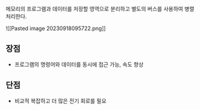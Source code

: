 메모리의 프로그램과 데이터를 저장할 영역으로 분리하고 별도의 버스를 사용하여 병렬처리한다.

![[Pasted image 20230918095722.png]]

## 장점

- 프로그램의 명령어와 데이터를 동시에 접근 가능, 속도 향상

## 단점

- 비교적 복잡하고 더 많은 전기 회로를 필요